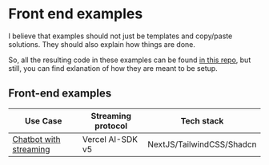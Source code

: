 # Front end examples

I believe that examples should not just be templates and copy/paste solutions. They should also explain how things are done.

So, all the resulting code in these examples can be found [in this repo](#), but still, you can find exlanation of how they are meant to be setup.

## Front-end examples

| Use Case | Streaming protocol | Tech stack |
|----------|--------------------|------------|
| [Chatbot with streaming](./vercel-aisdk-5.md) | Vercel AI-SDK v5 | NextJS/TailwindCSS/Shadcn |

